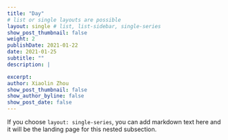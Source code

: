 ```yaml
---
title: "Day"
# list or single layouts are possible
layout: single # list, list-sidebar, single-series
show_post_thumbnail: false
weight: 2
publishDate: 2021-01-22
date: 2021-01-25
subtitle: ""
description: |

excerpt: 
author: Xiaolin Zhou
show_post_thumbnail: false
show_author_byline: false
show_post_date: false
---
```


If you choose `layout: single-series`, you can add markdown text here and it will be the landing page for this nested subsection.